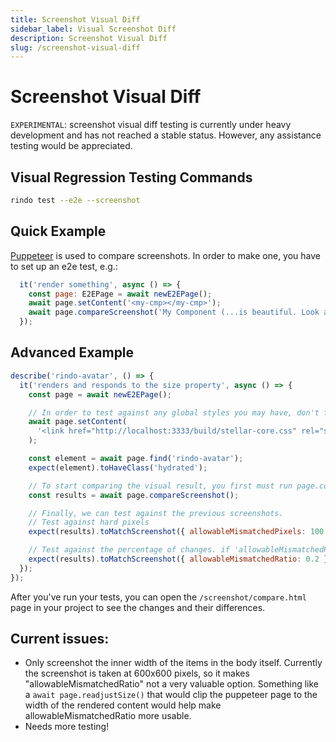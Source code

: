 ```yaml
---
title: Screenshot Visual Diff
sidebar_label: Visual Screenshot Diff
description: Screenshot Visual Diff
slug: /screenshot-visual-diff
---
```


# Screenshot Visual Diff

`EXPERIMENTAL`: screenshot visual diff testing is currently under heavy development and has not reached a stable status. However, any assistance testing would be appreciated.

## Visual Regression Testing Commands

```bash
rindo test --e2e --screenshot
```

## Quick Example

[Puppeteer](https://github.com/GoogleChrome/puppeteer) is used to compare screenshots. In order to make one, you have to set up an e2e test, e.g.:

```javascript
  it('render something', async () => {
    const page: E2EPage = await newE2EPage();
    await page.setContent('<my-cmp></my-cmp>');
    await page.compareScreenshot('My Component (...is beautiful. Look at it!)', {fullPage: false});
  });

```

## Advanced Example

```javascript
describe('rindo-avatar', () => {
  it('renders and responds to the size property', async () => {
    const page = await newE2EPage();

    // In order to test against any global styles you may have, don't forget to set the link to the global css. You don't have to do this if your rindo.config.ts file doesn't build a global css file with globalStyle.
    await page.setContent(
      '<link href="http://localhost:3333/build/stellar-core.css" rel="stylesheet" /><rindo-avatar size="small"></rindo-avatar>',
    );

    const element = await page.find('rindo-avatar');
    expect(element).toHaveClass('hydrated');

    // To start comparing the visual result, you first must run page.compareScreenshot; This will capture a screenshot, and save the file to "/screenshot/images". You'll be able to check that into your repo to provide those results to your team. You can only have one of these commands per test.
    const results = await page.compareScreenshot();

    // Finally, we can test against the previous screenshots.
    // Test against hard pixels
    expect(results).toMatchScreenshot({ allowableMismatchedPixels: 100 });

    // Test against the percentage of changes. if 'allowableMismatchedRatio' is above 20% changed,
    expect(results).toMatchScreenshot({ allowableMismatchedRatio: 0.2 });
  });
});
```

After you've run your tests, you can open the `/screenshot/compare.html` page in your project to see the changes and their differences.

## Current issues:

- Only screenshot the inner width of the items in the body itself. Currently the screenshot is taken at 600x600 pixels, so it makes "allowableMismatchedRatio" not a very valuable option. Something like a `await page.readjustSize()` that would clip the puppeteer page to the width of the rendered content would help make allowableMismatchedRatio more usable.
- Needs more testing!

